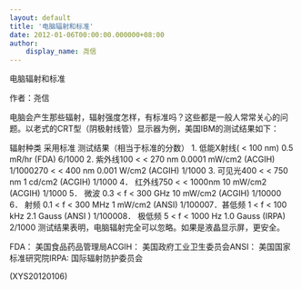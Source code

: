 ```yaml
---
layout: default
title: '电脑辐射和标准'
date: 2012-01-06T00:00:00.000000+08:00
author:
    display_name: 尧信
---
```


电脑辐射和标准

作者：尧信

电脑会产生那些辐射，辐射强度怎样，有标准吗？这些都是一般人常常关心的问题。以老式的CRT型（阴极射线管）显示器为例，美国IBM的测试结果如下：

辐射种类               采用标准           测试结果（相当于标准的分数） 1. 低能X射线(  < 100 nm)    0.5 mR/hr (FDA)                 6/1000 2. 紫外线100 <  < 270 nm        0.0001 mW/cm2 (ACGIH)            1/1000270 <  < 400 nm        0.001 W/cm2 (ACGIH)               1/1000 3.  可见光400 <  < 750 nm        1 cd/cm2 (ACGIH)                    1/1000 4． 红外线750 <  < 1000nm       10 mW/cm2 (ACGIH)                 1/1000 5． 微波   0.3 < f < 300 GHz        10 mW/cm2 (ACGIH)                  1/10000 6． 射频  0.1 < f < 300 MHz      1 mW/cm2 (ANSI)                     1/100007．甚低频  1 < f < 100 kHz            2.1 Gauss (ANSI )                      1/100008． 极低频 5 < f < 1000 Hz            1.0 Gauss (IRPA)                      2/1000 测试结果表明，电脑辐射完全可以忽略。如果是液晶显示屏，更安全。

FDA：    美国食品药品管理局ACGIH： 美国政府工业卫生委员会ANSI：   美国国家标准研究院IRPA:    国际辐射防护委员会

(XYS20120106)

